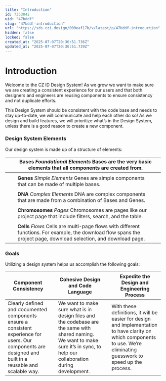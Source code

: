 ```yaml
---
title: "Introduction"
id: 7353042
uid: "47bddf"
slug: "47bddf-introduction"
url: "https://sds.czi.design/009eaf17b/v/latest/p/47bddf-introduction"
hidden: false
locked: false
created_at: "2025-07-07T20:30:51.736Z"
updated_at: "2025-07-07T20:30:51.739Z"
---
```


# Introduction

Welcome to the CZ ID Design System! As we grow we want to make sure we are creating a consistent experience for our users and that both designers and engineers are reusing components to ensure consistency and not duplicate efforts.

This Design System should be consistent with the code base and needs to stay up-to-date, we will communicate and help each other do so! As we design and build features, we will prioritize what’s in the Design System, unless there is a good reason to create a new component.

### Design System Elements

Our design system is made up of a structure of elements:

|  |   | **Bases** *Foundational Elements* Bases are the very basic elements that all components are created from. |   |
| --- | --- | --- | --- |
|   |   |   |   |
|  |   | **Genes** *Simple Elements* Genes are simple components that can be made of multiple bases. |   |
|   |   |   |   |
|  |   | **DNA** *Complex Elements* DNA are complex components that are made from a combination of Bases and Genes. |   |
|   |   |   |   |
|  |   | **Chromosomes** *Pages* Chromosomes are pages like our project page that include filters, search, and the table. |   |
|   |   |   |   |
|  |   | **Cells** *Flows* Cells are multi-page flows with different functions. For example, the download flow spans the project page, download selection, and download page. |   |

### Goals

Utilizing a design system helps us accomplish the following goals:

|  **Component** **Consistency** |   |  **Cohesive Design and Code Language** |   |  **Expedite the Design and Engineering Process** |
| --- | --- | --- | --- | --- |
| Clearly defined and documented components ensure a consistent experience for users. Our components are designed and built in a reusable and scalable way. |   | We want to make sure what is in design files and the codebase are the same with shared naming. We want to make sure it’s in sync, to help our collaboration during development. |   | With these definitions, it will be easier for design and implementation to have clarity on which components to use. We’re eliminating guesswork to speed up the process. |

